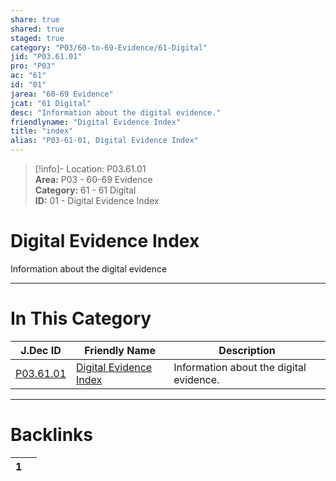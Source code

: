 ```yaml
---  
share: true  
shared: true  
staged: true  
category: "P03/60-to-69-Evidence/61-Digital"  
jid: "P03.61.01"  
pro: "P03"  
ac: "61"  
id: "01"  
jarea: "60-69 Evidence"  
jcat: "61 Digital"  
desc: "Information about the digital evidence."  
friendlyname: "Digital Evidence Index"  
title: "index"  
alias: "P03-61-01, Digital Evidence Index"  
---  
```

>[!info]- Location: P03.61.01  
>**Area:** P03 - 60-69 Evidence  
>**Category:** 61 - 61 Digital  
>**ID:** 01 - Digital Evidence Index  
  
# Digital Evidence Index  
  
Information about the digital evidence  
   
  
  
---  
# In This Category  
  
| J.Dec ID                                                                       | Friendly Name                                                                               | Description                             |  
| ------------------------------------------------------------------------------ | ------------------------------------------------------------------------------------------- | --------------------------------------- |  
| [P03.61.01](index.md) | [Digital Evidence Index](index.md) | Information about the digital evidence. |  
  
  
---  
# Backlinks  
<div><table class="dataview table-view-table"><thead class="table-view-thead"><tr class="table-view-tr-header"><th class="table-view-th"><span></span><span class="dataview small-text">1</span></th><th class="table-view-th"><span></span></th></tr></thead><tbody class="table-view-tbody"></tbody></table></div>